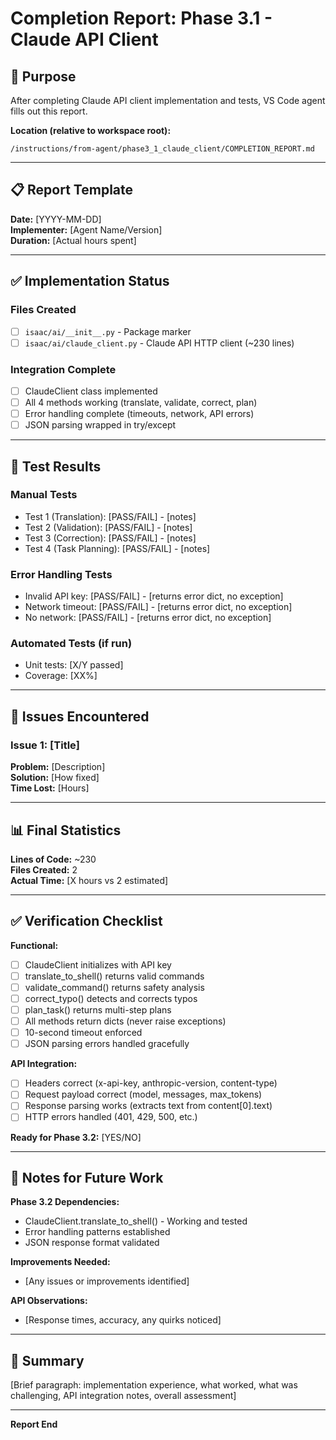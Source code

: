 # Completion Report: Phase 3.1 - Claude API Client

## 🎯 Purpose

After completing Claude API client implementation and tests, VS Code agent fills out this report.

**Location (relative to workspace root):**
```
/instructions/from-agent/phase3_1_claude_client/COMPLETION_REPORT.md
```

---

## 📋 Report Template

**Date:** [YYYY-MM-DD]  
**Implementer:** [Agent Name/Version]  
**Duration:** [Actual hours spent]

---

## ✅ Implementation Status

### Files Created
- [ ] `isaac/ai/__init__.py` - Package marker
- [ ] `isaac/ai/claude_client.py` - Claude API HTTP client (~230 lines)

### Integration Complete
- [ ] ClaudeClient class implemented
- [ ] All 4 methods working (translate, validate, correct, plan)
- [ ] Error handling complete (timeouts, network, API errors)
- [ ] JSON parsing wrapped in try/except

---

## 🧪 Test Results

### Manual Tests
- Test 1 (Translation): [PASS/FAIL] - [notes]
- Test 2 (Validation): [PASS/FAIL] - [notes]
- Test 3 (Correction): [PASS/FAIL] - [notes]
- Test 4 (Task Planning): [PASS/FAIL] - [notes]

### Error Handling Tests
- Invalid API key: [PASS/FAIL] - [returns error dict, no exception]
- Network timeout: [PASS/FAIL] - [returns error dict, no exception]
- No network: [PASS/FAIL] - [returns error dict, no exception]

### Automated Tests (if run)
- Unit tests: [X/Y passed]
- Coverage: [XX%]

---

## 🐛 Issues Encountered

### Issue 1: [Title]
**Problem:** [Description]  
**Solution:** [How fixed]  
**Time Lost:** [Hours]

---

## 📊 Final Statistics

**Lines of Code:** ~230  
**Files Created:** 2  
**Actual Time:** [X hours vs 2 estimated]

---

## ✅ Verification Checklist

**Functional:**
- [ ] ClaudeClient initializes with API key
- [ ] translate_to_shell() returns valid commands
- [ ] validate_command() returns safety analysis
- [ ] correct_typo() detects and corrects typos
- [ ] plan_task() returns multi-step plans
- [ ] All methods return dicts (never raise exceptions)
- [ ] 10-second timeout enforced
- [ ] JSON parsing errors handled gracefully

**API Integration:**
- [ ] Headers correct (x-api-key, anthropic-version, content-type)
- [ ] Request payload correct (model, messages, max_tokens)
- [ ] Response parsing works (extracts text from content[0].text)
- [ ] HTTP errors handled (401, 429, 500, etc.)

**Ready for Phase 3.2:** [YES/NO]

---

## 📝 Notes for Future Work

**Phase 3.2 Dependencies:**
- ClaudeClient.translate_to_shell() - Working and tested
- Error handling patterns established
- JSON response format validated

**Improvements Needed:**
- [Any issues or improvements identified]

**API Observations:**
- [Response times, accuracy, any quirks noticed]

---

## 🎉 Summary

[Brief paragraph: implementation experience, what worked, what was challenging, API integration notes, overall assessment]

---

**Report End**
